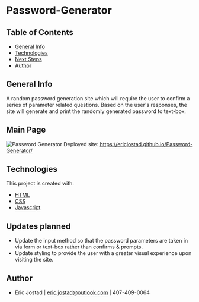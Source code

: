 # Password-Generator

## Table of Contents
- [General Info](#general-info)
- [Technologies](#technologies)
- [Next Steps](#next-Steps)
- [Author](#author)

## General Info
A random password generation site which will require the user to confirm a series of parameter related questions. 
Based on the user's responses, the site will generate and print the randomly generated password to text-box.

## Main Page
![Password Generator](https://user-images.githubusercontent.com/71619046/99895407-114fc600-2c3d-11eb-8f94-ee84967153da.png)
Deployed site: https://ericjostad.github.io/Password-Generator/

## Technologies
This project is created with:
- [HTML](https://html.com/)
- [CSS](https://www.w3.org/Style/CSS/Overview.en.html)
- [Javascript](https://www.javascript.com/) 

## Updates planned
- Update the input method so that the password parameters are taken in via form or text-box rather than confirms & prompts.
- Update styling to provide the user with a greater visual experience upon visiting the site.

## Author
- Eric Jostad | eric.jostad@outlook.com | 407-409-0064